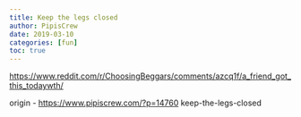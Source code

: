```yaml
---
title: Keep the legs closed
author: PipisCrew
date: 2019-03-10
categories: [fun]
toc: true
---
```


https://www.reddit.com/r/ChoosingBeggars/comments/azcq1f/a_friend_got_this_todaywth/

origin - https://www.pipiscrew.com/?p=14760 keep-the-legs-closed